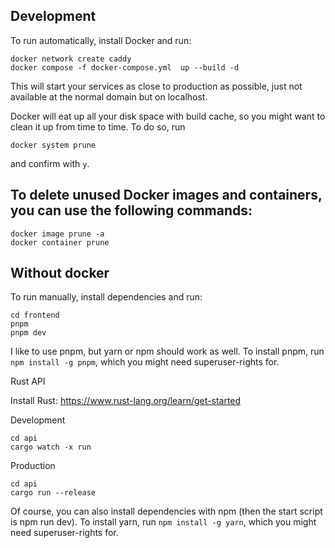 ## Development

To run automatically, install Docker and run:

```
docker network create caddy
docker compose -f docker-compose.yml  up --build -d
```

This will start your services as close to production as possible, just not available at the normal domain but on localhost.

Docker will eat up all your disk space with build cache, so you might want to clean it up from time to time. To do so, run 
```
docker system prune
``` 
and confirm with `y`.


## To delete unused Docker images and containers, you can use the following commands:

```
docker image prune -a
docker container prune
```

## Without docker
To run manually, install dependencies and run:

```
cd frontend
pnpm
pnpm dev
```

I like to use pnpm, but yarn or npm should work as well. To install pnpm, run `npm install -g pnpm`, which you might need superuser-rights for.

Rust API

Install Rust: https://www.rust-lang.org/learn/get-started

Development

```
cd api
cargo watch -x run
```

Production

```
cd api
cargo run --release
```

Of course, you can also install dependencies with npm (then the start script is npm run dev). To install yarn, run `npm install -g yarn`, which you might need superuser-rights for.